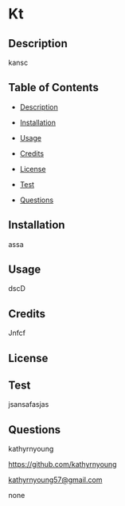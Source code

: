 # Kt
  ## Description

  kansc

  ## Table of Contents 

  * [Description](#description)

  * [Installation](#installation)

  * [Usage](#usage)

  * [Credits](#credits)

  * [License](#license)

  * [Test](#test)

  * [Questions](#questions)

  ## Installation
  
  assa

  ## Usage

  dscD
  
  ## Credits
  
  Jnfcf
  
  ## License
 
  

  

  
 
  ## Test
  
  jsansafasjas

  ## Questions

  kathyrnyoung

  https://github.com/kathyrnyoung

  kathyrnyoung57@gmail.com

  none

